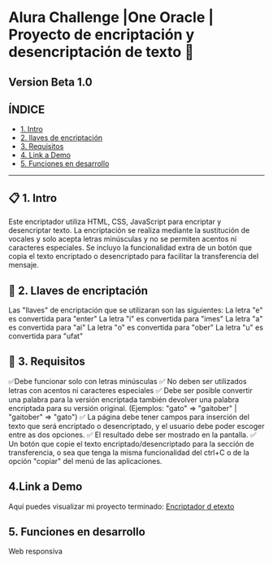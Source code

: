 # Alura Challenge |One Oracle | Proyecto de encriptación y desencriptación de texto 🚀
## Version Beta 1.0

## **ÍNDICE**

* [1. Intro](#)
* [2. llaves de encriptación](#)
* [3. Requisitos](#)
* [4. Link a Demo](#)
* [5. Funciones en desarrollo](*)

****

## 📋 1. Intro

Este encriptador utiliza HTML, CSS, JavaScript para encriptar y desencriptar texto. La encriptación se realiza mediante la sustitución de vocales y solo acepta letras minúsculas y no se permiten acentos ni caracteres especiales.
Se incluyo la funcionalidad extra de un botón que copia el texto encriptado o desencriptado para facilitar la transferencia del mensaje.

## 🔑 2. Llaves de encriptación
Las "llaves" de encriptación que se utilizaran son las siguientes:
    La letra "e" es convertida para "enter"
    La letra "i" es convertida para "imes"
    La letra "a" es convertida para "ai"
    La letra "o" es convertida para "ober"
    La letra "u" es convertida para "ufat"
 
 ## 🧩 3. Requisitos
✅Debe funcionar solo con letras minúsculas
✅ No deben ser utilizados letras con acentos ni caracteres especiales
✅ Debe ser posible convertir una palabra para la versión encriptada también devolver una palabra encriptada para su versión original. (Ejemplos: "gato" => "gaitober" | "gaitober" => "gato")
✅ La página debe tener campos para inserción del texto que será encriptado o desencriptado, y el usuario debe poder escoger entre as dos opciones.
✅ El resultado debe ser mostrado en la pantalla.
✅ Un botón que copie el texto encriptado/desencriptado para la sección de transferencia, o sea que tenga la misma funcionalidad del ctrl+C o de la opción "copiar" del menú de las aplicaciones.
 
 ## 4.Link a Demo
 Aquí puedes visualizar mi proyecto terminado: [Encriptador d etexto](https://darling-lebkuchen-d45503.netlify.app/)

 ## 5. Funciones en desarrollo
 Web responsiva
